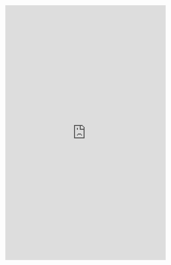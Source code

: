 <iframe class="repl" width="100%" height="800px" frameborder="0" src="https://repl.it/@azablan/commonPrimeFactors?lite=true"></iframe>
